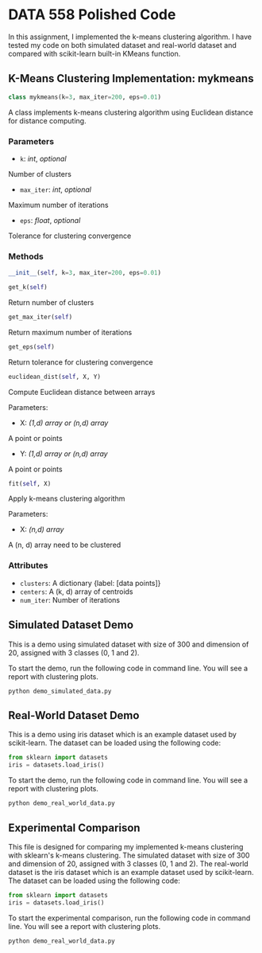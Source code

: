 # DATA 558 Polished Code

In this assignment, I implemented the k-means clustering algorithm. I have tested my code on both simulated dataset and real-world dataset and compared with scikit-learn built-in KMeans function.

## K-Means Clustering Implementation: mykmeans

```python
class mykmeans(k=3, max_iter=200, eps=0.01)
```

A class implements k-means clustering algorithm using Euclidean distance for distance computing.

### Parameters

- `k`: *int*, *optional*

Number of clusters

- `max_iter`: *int*, *optional*

Maximum number of iterations

- `eps`: *float*, *optional*

Tolerance for clustering convergence

### Methods

```python
__init__(self, k=3, max_iter=200, eps=0.01)
```

```python
get_k(self)
```
Return number of clusters

```python
get_max_iter(self)
```
Return maximum number of iterations

```python
get_eps(self)
```
Return tolerance for clustering convergence

```python
euclidean_dist(self, X, Y)
```

Compute Euclidean distance between arrays

Parameters:
- X: *(1,d) array or (n,d) array*

A point or points

- Y: *(1,d) array or (n,d) array*

A point or points

```python
fit(self, X)
```

Apply k-means clustering algorithm

Parameters:
- X: *(n,d) array*

A (n, d) array need to be clustered

### Attributes

- `clusters`: A dictionary {label: [data points]}
- `centers`: A (k, d) array of centroids
- `num_iter`: Number of iterations

## Simulated Dataset Demo

This is a demo using simulated dataset with size of 300 and dimension of 20, assigned with 3 classes (0, 1 and 2).

To start the demo, run the following code in command line. You will see a report with clustering plots.

```
python demo_simulated_data.py
```

## Real-World Dataset Demo

This is a demo using iris dataset which is an example dataset used by scikit-learn. The dataset can be loaded using the following code:

```python
from sklearn import datasets
iris = datasets.load_iris()
```

To start the demo, run the following code in command line. You will see a report with clustering plots.

```
python demo_real_world_data.py
```

## Experimental Comparison

This file is designed for comparing my implemented k-means clustering with sklearn's k-means clustering. The simulated dataset with size of 300 and dimension of 20, assigned with 3 classes (0, 1 and 2). The real-world dataset is the iris dataset which is an example dataset used by scikit-learn. The dataset can be loaded using the following code:

```python
from sklearn import datasets
iris = datasets.load_iris()
```

To start the experimental comparison, run the following code in command line. You will see a report with clustering plots.

```
python demo_real_world_data.py
```
